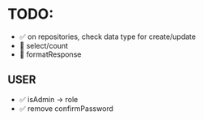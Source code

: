 # **TODO:**

- ✅ on repositories, check data type for create/update
- 🔳 select/count
- 🔳 formatResponse

## USER

- ✅ isAdmin -> role
- ✅ remove confirmPassword
